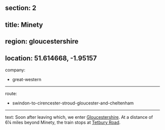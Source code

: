 section: 2
----
title: Minety
----
region: gloucestershire
----
location: 51.614668, -1.95157
----
company:
- great-western
----
route:
- swindon-to-cirencester-stroud-gloucester-and-cheltenham
----
text: Soon after leaving which, we enter [Gloucestershire](/regions/england/gloucestershire). At a distance of 6¼ miles beyond Minety, the train stops at [Tetbury Road](/stations/tetbury-road).
